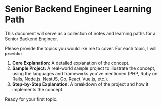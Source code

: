 # Senior Backend Engineer Learning Path

This document will serve as a collection of notes and learning paths for a Senior Backend Engineer.

Please provide the topics you would like me to cover. For each topic, I will provide:

1.  **Core Explanation:** A detailed explanation of the concept.
2.  **Sample Project:** A real-world sample project to illustrate the concept, using the languages and frameworks you've mentioned (PHP, Ruby on Rails, Node.js, NestJS, Go, React, Vue.js, etc.).
3.  **Step-by-Step Explanation:** A breakdown of the project and how it implements the concept.

Ready for your first topic.
